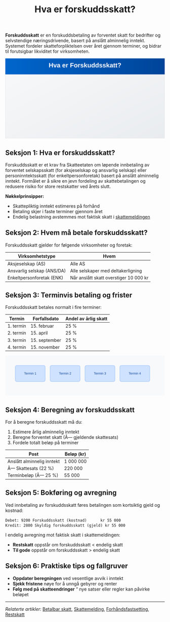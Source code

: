 ﻿---
title: "Hva er forskuddsskatt?"
seoTitle: "Hva er forskuddsskatt?"
description: '**Forskuddsskatt** er en forskuddsbetaling av forventet skatt for bedrifter og selvstendige næringsdrivende, basert på anslått alminnelig inntekt. Systemet f...'
---

**Forskuddsskatt** er en forskuddsbetaling av forventet skatt for bedrifter og selvstendige næringsdrivende, basert på anslått alminnelig inntekt. Systemet fordeler skatteforpliktelsen over året gjennom terminer, og bidrar til forutsigbar likviditet for virksomheten.

![Forskuddsskatt Oversikt](hva-er-forskuddsskatt-image.svg)

## Seksjon 1: Hva er forskuddsskatt?

Forskuddsskatt er et krav fra Skatteetaten om løpende innbetaling av forventet selskapsskatt (for aksjeselskap og ansvarlig selskap) eller personinntektsskatt (for enkeltpersonforetak) basert på anslått alminnelig inntekt. Formålet er å sikre en jevn fordeling av skattebetalingen og redusere risiko for store restskatter ved årets slutt.

**Nøkkelprinsipper:**

* Skattepliktig inntekt estimeres på forhånd
* Betaling skjer i faste terminer gjennom året
* Endelig belastning avstemmes mot faktisk skatt i [skattemeldingen](/blogs/regnskap/skattemelding "Skattemelding - Komplett Guide til Utfylling og Innlevering")

## Seksjon 2: Hvem må betale forskuddsskatt?

Forskuddsskatt gjelder for følgende virksomheter og foretak:

| **Virksomhetstype**               | **Hvem**                                                           |
|------------------------------------|--------------------------------------------------------------------|
| Aksjeselskap (AS)                  | Alle AS                                                             |
| Ansvarlig selskap (ANS/DA)         | Alle selskaper med deltakerligning                                  |
| Enkeltpersonforetak (ENK)          | Når anslått skatt overstiger 10 000 kr                              |

## Seksjon 3: Terminvis betaling og frister

Forskuddsskatt betales normalt i fire terminer:

| **Termin**   | **Forfallsdato** | **Andel av årlig skatt** |
|--------------|------------------|--------------------------|
| 1. termin    | 15. februar      | 25 %                     |
| 2. termin    | 15. april        | 25 %                     |
| 3. termin    | 15. september    | 25 %                     |
| 4. termin    | 15. november     | 25 %                     |

![Terminvis Oversikt](beregning-forskuddsskatt.svg)

## Seksjon 4: Beregning av forskuddsskatt

For å beregne forskuddsskatt må du:

1. Estimere årlig alminnelig inntekt
2. Beregne forventet skatt (Ã— gjeldende skattesats)
3. Fordele totalt beløp på terminer

| **Post**                    | **Beløp (kr)** |
|-----------------------------|----------------|
| Anslått alminnelig inntekt  | 1 000 000      |
| Ã— Skattesats (22 %)         | 220 000        |
| Terminbeløp (Ã— 25 %)        | 55 000         |


## Seksjon 5: Bokføring og avregning

Ved innbetaling av forskuddsskatt føres betalingen som kortsiktig gjeld og kostnad:

```plain
Debet: 9200 Forskuddsskatt (kostnad)      kr 55 000
Kredit: 2800 Skyldig forskuddsskatt (gjeld) kr 55 000
```

I endelig avregning mot faktisk skatt i skattemeldingen:

* **Restskatt** oppstår om forskuddsskatt < endelig skatt
* **Til gode** oppstår om forskuddsskatt > endelig skatt

## Seksjon 6: Praktiske tips og fallgruver

* **Oppdater beregningen** ved vesentlige avvik i inntekt
* **Sjekk fristene** nøye for å unngå gebyrer og renter
* **Følg med på skatteendringer** “ nye satser eller regler kan påvirke beløpet

---

*Relaterte artikler:* [Betalbar skatt](/blogs/regnskap/betalbar-skatt "Betalbar skatt - Faktisk skatteforpliktelse i regnskapet"), [Skattemelding](/blogs/regnskap/skattemelding "Skattemelding - Komplett Guide til Utfylling og Innlevering"), [Forhåndsfastsetting](/blogs/regnskap/forhandsfastsetting "Hva er Forhåndsfastsetting?"), [Restskatt](/blogs/regnskap/restskatt "Restskatt “ Hva er restskatt og hvordan beregnes den?")










